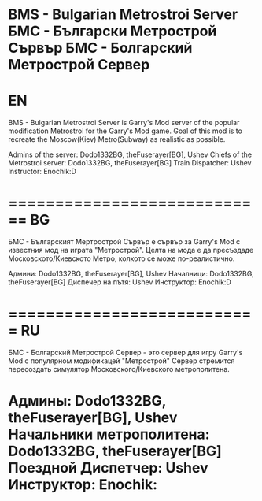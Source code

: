 BMS - Bulgarian Metrostroi Server
БМС - Български Метрострой Сървър
БМС - Болгарский Метрострой Сервер
==============================
EN
==============================
BMS - Bulgarian Metrostroi Server is Garry's Mod server of the popular modification Metrostroi for the Garry's Mod game.
Goal of this mod is to recreate the Moscow(Kiev) Metro(Subway) as realistic as possible.

Admins of the server: Dodo1332BG, theFuserayer[BG], Ushev
Chiefs of the Metrostroi server: Dodo1332BG, theFuserayer[BG]
Train Dispatcher: Ushev
Instructor: Enochik:D

============================
BG
============================
БМС - Българският Мертрострой Сървър е сървър за Garry's Mod с известния мод на играта "Метрострой".
Целта на мода е да пресъздаде Московското/Киевското Метро, колкото се може по-реалистично.

Админи: Dodo1332BG, theFuserayer[BG], Ushev
Началници: Dodo1332BG, theFuserayer[BG]
Диспечер на пътя: Ushev
Инструктор: Enochik:D

===========================
RU
===========================
БМС - Болгарский Метрострой Сервер - это сервер для игру Garry's Mod с популярном модификацей "Метрострой"
Сервер стремится пересоздать симулятор Московского/Киевского метрополитена.

Админы: Dodo1332BG, theFuserayer[BG], Ushev
Начальники метрополитена: Dodo1332BG, theFuserayer[BG]
Поездной Диспетчер: Ushev
Инструктор: Enochik:
=======================================================
